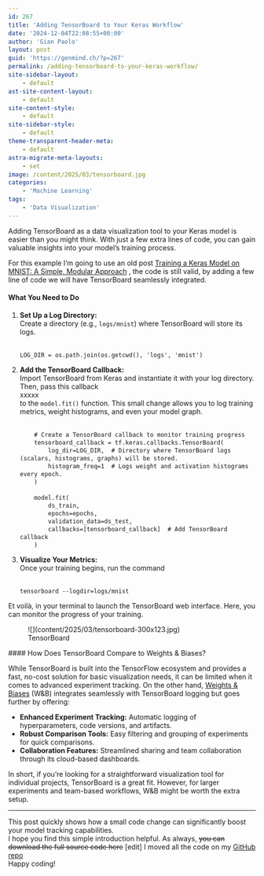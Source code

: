 ```yaml
---
id: 267
title: 'Adding TensorBoard to Your Keras Workflow'
date: '2024-12-04T22:08:55+00:00'
author: 'Gian Paolo'
layout: post
guid: 'https://genmind.ch/?p=267'
permalink: /adding-tensorboard-to-your-keras-workflow/
site-sidebar-layout:
    - default
ast-site-content-layout:
    - default
site-content-style:
    - default
site-sidebar-style:
    - default
theme-transparent-header-meta:
    - default
astra-migrate-meta-layouts:
    - set
image: /content/2025/03/tensorboard.jpg
categories:
    - 'Machine Learning'
tags:
    - 'Data Visualization'
---
```


Adding TensorBoard as a data visualization tool to your Keras model is easier than you might think. With just a few extra lines of code, you can gain valuable insights into your model’s training process.

For this example I’m going to use an old post [Training a Keras Model on MNIST: A Simple, Modular Approach](https://genmind.ch/training-a-keras-model-on-mnist-a-simple-modular-approach/) , the code is still valid, by adding a few line of code we will have TensorBoard seamlessly integrated.

#### What You Need to Do

1. **Set Up a Log Directory:**  
    Create a directory (e.g., `logs/mnist`) where TensorBoard will store its logs.
    
    ```
    
    LOG_DIR = os.path.join(os.getcwd(), 'logs', 'mnist')
    ```
2. **Add the TensorBoard Callback:**  
    Import TensorBoard from Keras and instantiate it with your log directory. Then, pass this callback  
    xxxxx  
    to the `model.fit()` function. This small change allows you to log training metrics, weight histograms, and even your model graph.
    
    ```
    
        # Create a TensorBoard callback to monitor training progress
        tensorboard_callback = tf.keras.callbacks.TensorBoard(
            log_dir=LOG_DIR,  # Directory where TensorBoard logs (scalars, histograms, graphs) will be stored.
            histogram_freq=1  # Logs weight and activation histograms every epoch.
        )
    
        model.fit(
            ds_train,
            epochs=epochs,
            validation_data=ds_test,
            callbacks=[tensorboard_callback]  # Add TensorBoard callback
        )
    ```
3. **Visualize Your Metrics:**  
    Once your training begins, run the command
    
    ```
    
    tensorboard --logdir=logs/mnist
    ```

Et voilà, in your terminal to launch the TensorBoard web interface. Here, you can monitor the progress of your training.

<figure aria-describedby="caption-attachment-268" class="wp-caption aligncenter" id="attachment_268" style="width: 691px">![](content/2025/03/tensorboard-300x123.jpg)<figcaption class="wp-caption-text" id="caption-attachment-268">TensorBoard</figcaption></figure>#### How Does TensorBoard Compare to Weights &amp; Biases?

While TensorBoard is built into the TensorFlow ecosystem and provides a fast, no-cost solution for basic visualization needs, it can be limited when it comes to advanced experiment tracking. On the other hand, [Weights &amp; Biases](https://wandb.ai/) (W&amp;B) integrates seamlessly with TensorBoard logging but goes further by offering:

- **Enhanced Experiment Tracking:** Automatic logging of hyperparameters, code versions, and artifacts.
- **Robust Comparison Tools:** Easy filtering and grouping of experiments for quick comparisons.
- **Collaboration Features:** Streamlined sharing and team collaboration through its cloud-based dashboards.

In short, if you’re looking for a straightforward visualization tool for individual projects, TensorBoard is a great fit. However, for larger experiments and team-based workflows, W&amp;B might be worth the extra setup.

---

This post quickly shows how a small code change can significantly boost your model tracking capabilities.  
I hope you find this simple introduction helpful. As always, <del>you can download the full source code here</del> \[edit\] I moved all the code on my [GitHub repo](https://github.com/gsantopaolo/dataviz)  
Happy coding!

